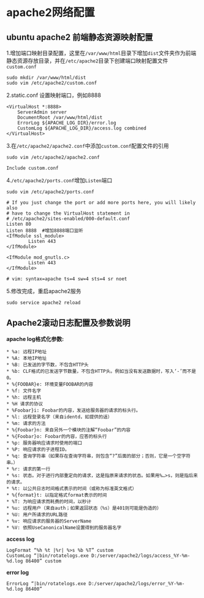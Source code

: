 # apache2网络配置
## ubuntu apache2 前端静态资源映射配置

1.增加端口映射目录配置，这里在`/var/www/html`目录下增加`dist`文件夹作为前端静态资源存放目录，并在`/etc/apache2`目录下创建端口映射配置文件 `custom.conf`
```shell
sudo mkdir /var/www/html/dist
sudo vim /etc/apache2/custom.conf
```
2.static.conf 设置映射端口，例如8888  
```properties
<VirtualHost *:8888>
    ServerAdmin server
    DocumentRoot /var/www/html/dist
    ErrorLog ${APACHE_LOG_DIR}/error.log
    CustomLog ${APACHE_LOG_DIR}/access.log combined
</VirtualHost>
```
3.在`/etc/apache2/apache2.conf`中添加`custom.conf`配置文件的引用  
```shell
sudo vim /etc/apache2/apache2.conf
```
```properties
Include custom.conf
```
4.`/etc/apache2/ports.conf`增加`Listen`端口
```shell
sudo vim /etc/apache2/ports.conf
```
```properties
# If you just change the port or add more ports here, you will likely also
# have to change the VirtualHost statement in
# /etc/apache2/sites-enabled/000-default.conf
Listen 80
Listen 8888  #增加8888端口监听
<IfModule ssl_module>
        Listen 443
</IfModule>

<IfModule mod_gnutls.c>
        Listen 443
</IfModule>

# vim: syntax=apache ts=4 sw=4 sts=4 sr noet
```
5.修改完成，重启apache2服务
```shell
sudo service apache2 reload
```

## Apache2滚动日志配置及参数说明
**apache log格式化参数:**  
```properties
* %a: 远程IP地址
* %A: 本地IP地址
* %B: 已发送的字节数，不包含HTTP头
* %b: CLF格式的已发送字节数量，不包含HTTP头。例如当没有发送数据时，写入‘-’而不是0。
* %{FOOBAR}e: 环境变量FOOBAR的内容
* %f: 文件名字
* %h: 远程主机
* %H 请求的协议
* %Foobar}i: Foobar的内容，发送给服务器的请求的标头行。
* %l: 远程登录名字（来自identd，如提供的话）
* %m: 请求的方法
* %{Foobar}n: 来自另外一个模块的注解“Foobar”的内容
* %{Foobar}o: Foobar的内容，应答的标头行
* %p: 服务器响应请求时使用的端口
* %P: 响应请求的子进程ID。
* %q: 查询字符串（如果存在查询字符串，则包含“?”后面的部分；否则，它是一个空字符串。）
* %r: 请求的第一行
* %s: 状态。对于进行内部重定向的请求，这是指原来请求的状态。如果用%…>s，则是指后来的请求。
* %t: 以公共日志时间格式表示的时间（或称为标准英文格式）
* %{format}t: 以指定格式format表示的时间
* %T: 为响应请求而耗费的时间，以秒计
* %u: 远程用户（来自auth；如果返回状态（%s）是401则可能是伪造的）
* %U: 用户所请求的URL路径
* %v: 响应请求的服务器的ServerName
* %V: 依照UseCanonicalName设置得到的服务器名字
```

**access log**  
```properties
LogFormat “%h %t |%r| %>s %b %T” custom  
CustomLog “|bin/rotatelogs.exe D:/server/apache2/logs/access_%Y-%m-%d.log 86400” custom
```
**error log** 
```properties 
ErrorLog “|bin/rotatelogs.exe D:/server/apache2/logs/error_%Y-%m-%d.log 86400”
```
